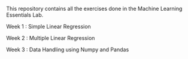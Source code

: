 This repository contains all the exercises done in the Machine Learning Essentials Lab.

Week 1 : Simple Linear Regression

Week 2 : Multiple Linear Regression

Week 3 : Data Handling using Numpy and Pandas
